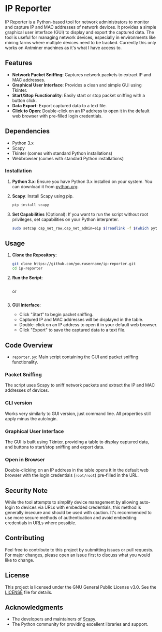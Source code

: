# IP Reporter

IP Reporter is a Python-based tool for network administrators to monitor and capture IP and MAC addresses of network devices. It provides a simple graphical user interface (GUI) to display and export the captured data. The tool is useful for managing network devices, especially in environments like mining farms where multiple devices need to be tracked. Currently this only works on Antminer machines as it's what I have access to.

## Features

- **Network Packet Sniffing**: Captures network packets to extract IP and MAC addresses.
- **Graphical User Interface**: Provides a clean and simple GUI using Tkinter.
- **Start/Stop Functionality**: Easily start or stop packet sniffing with a button click.
- **Data Export**: Export captured data to a text file.
- **Click to Open**: Double-click on an IP address to open it in the default web browser with pre-filled login credentials.

## Dependencies

- Python 3.x
- Scapy
- Tkinter (comes with standard Python installations)
- Webbrowser (comes with standard Python installations)

### Installation

1. **Python 3.x**: Ensure you have Python 3.x installed on your system. You can download it from [python.org](https://www.python.org/).

2. **Scapy**: Install Scapy using pip.

   ```sh
   pip install scapy
   ```

3. **Set Capabilities** (Optional): If you want to run the script without root privileges, set capabilities on your Python interpreter.
   ```sh
   sudo setcap cap_net_raw,cap_net_admin=eip $(readlink -f $(which python3))
   ```

## Usage

1. **Clone the Repository**:

   ```sh
   git clone https://github.com/yourusername/ip-reporter.git
   cd ip-reporter
   ```

2. **Run the Script**:

   ```python3 reporter.py

   ```

   or

   ```python3 gui.py

   ```

3. **GUI Interface**:
   - Click "Start" to begin packet sniffing.
   - Captured IP and MAC addresses will be displayed in the table.
   - Double-click on an IP address to open it in your default web browser.
   - Click "Export" to save the captured data to a text file.

## Code Overview

- `reporter.py`: Main script containing the GUI and packet sniffing functionality.

### Packet Sniffing

The script uses Scapy to sniff network packets and extract the IP and MAC addresses of devices.

### CLI version

Works very similarly to GUI version, just command line. All properties still apply minus the autologin.

### Graphical User Interface

The GUI is built using Tkinter, providing a table to display captured data, and buttons to start/stop sniffing and export data.

### Open in Browser

Double-clicking on an IP address in the table opens it in the default web browser with the login credentials (`root/root`) pre-filled in the URL.

## Security Note

While the tool attempts to simplify device management by allowing auto-login to devices via URLs with embedded credentials, this method is generally insecure and should be used with caution. It's recommended to use more secure methods of authentication and avoid embedding credentials in URLs where possible.

## Contributing

Feel free to contribute to this project by submitting issues or pull requests. For major changes, please open an issue first to discuss what you would like to change.

## License

This project is licensed under the GNU General Public License v3.0. See the [LICENSE](LICENSE) file for details.

## Acknowledgments

- The developers and maintainers of [Scapy](https://scapy.net/).
- The Python community for providing excellent libraries and support.
